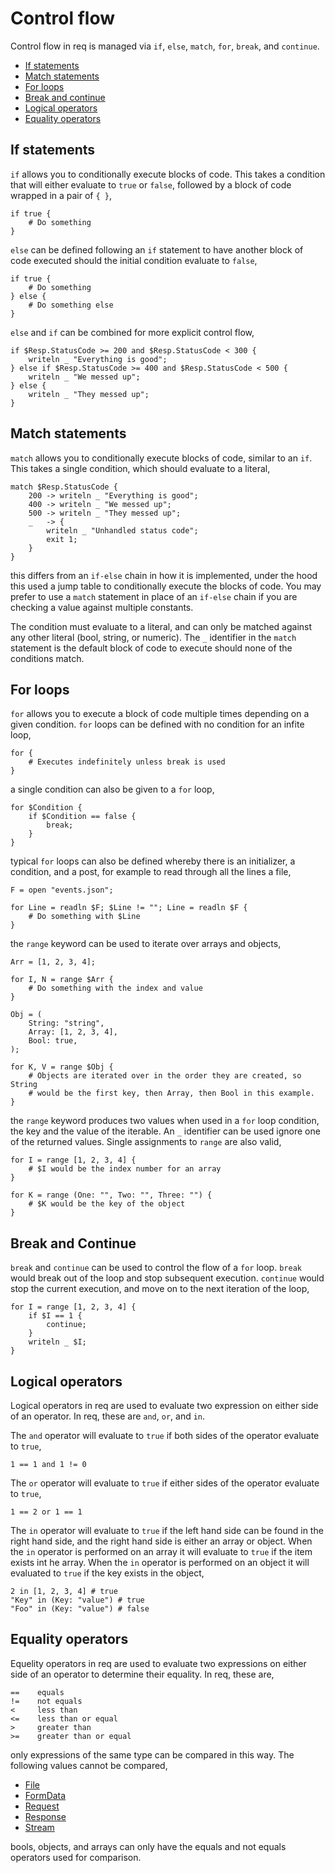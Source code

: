 # Control flow

Control flow in req is managed via `if`, `else`, `match`, `for`, `break`, and
`continue`.

* [If statements](#if-statements)
* [Match statements](#match-statements)
* [For loops](#for-loops)
* [Break and continue](#break-and-continue)
* [Logical operators](#logical-operators)
* [Equality operators](#equality-operators)

## If statements

`if` allows you to conditionally execute blocks of code. This takes a condition
that will either evaluate to `true` or `false`, followed by a block of code
wrapped in a pair of `{ }`,

    if true {
        # Do something
    }

`else` can be defined following an `if` statement to have another block of code
executed should the initial condition evaluate to `false`,

    if true {
        # Do something
    } else {
        # Do something else
    }

`else` and `if` can be combined for more explicit control flow,

    if $Resp.StatusCode >= 200 and $Resp.StatusCode < 300 {
        writeln _ "Everything is good";
    } else if $Resp.StatusCode >= 400 and $Resp.StatusCode < 500 {
        writeln _ "We messed up";
    } else {
        writeln _ "They messed up";
    }

## Match statements

`match` allows you to conditionally execute blocks of code, similar to an `if`.
This takes a single condition, which should evaluate to a literal,

    match $Resp.StatusCode {
        200 -> writeln _ "Everything is good";
        400 -> writeln _ "We messed up";
        500 -> writeln _ "They messed up";
        _   -> {
            writeln _ "Unhandled status code";
            exit 1;
        }
    }

this differs from an `if-else` chain in how it is implemented, under the hood
this used a jump table to conditionally execute the blocks of code. You may
prefer to use a `match` statement in place of an `if-else` chain if you are
checking a value against multiple constants.

The condition must evaluate to a literal, and can only be matched against any
other literal (bool, string, or numeric). The `_` identifier in the `match`
statement is the default block of code to execute should none of the conditions
match.

## For loops

`for` allows you to execute a block of code multiple times depending on a
given condition. `for` loops can be defined with no condition for an infite
loop,

    for {
        # Executes indefinitely unless break is used
    }

a single condition can also be given to a `for` loop,

    for $Condition {
        if $Condition == false {
            break;
        }
    }

typical `for` loops can also be defined whereby there is an initializer, a
condition, and a post, for example to read through all the lines a file,

    F = open "events.json";

    for Line = readln $F; $Line != ""; Line = readln $F {
        # Do something with $Line
    }

the `range` keyword can be used to iterate over arrays and objects,

    Arr = [1, 2, 3, 4];

    for I, N = range $Arr {
        # Do something with the index and value
    }

    Obj = (
        String: "string",
        Array: [1, 2, 3, 4],
        Bool: true,
    );

    for K, V = range $Obj {
        # Objects are iterated over in the order they are created, so String
        # would be the first key, then Array, then Bool in this example.
    }

the `range` keyword produces two values when used in a `for` loop condition,
the key and the value of the iterable. An `_` identifier can be used ignore
one of the returned values. Single assignments to `range` are also valid,

    for I = range [1, 2, 3, 4] {
        # $I would be the index number for an array
    }

    for K = range (One: "", Two: "", Three: "") {
        # $K would be the key of the object
    }

## Break and Continue

`break` and `continue` can be used to control the flow of a `for` loop. `break`
would break out of the loop and stop subsequent execution. `continue` would stop
the current execution, and move on to the next iteration of the loop,

    for I = range [1, 2, 3, 4] {
        if $I == 1 {
            continue;
        }
        writeln _ $I;
    }

## Logical operators

Logical operators in req are used to evaluate two expression on either side of
an operator. In req, these are `and`, `or`, and `in`.

The `and` operator will evaluate to `true` if both sides of the operator
evaluate to `true`,

    1 == 1 and 1 != 0

The `or` operator will evaluate to `true` if either sides of the operator
evaluate to `true`,

    1 == 2 or 1 == 1

The `in` operator will evaluate to `true` if the left hand side can be found in
the right hand side, and the right hand side is either an array or object. When
the `in` operator is performed on an array it will evaluate to `true` if the
item exists int he array. When the `in` operator is performed on an object it
will evaluated to `true` if the key exists in the object,

    2 in [1, 2, 3, 4] # true
    "Key" in (Key: "value") # true
    "Foo" in (Key: "value") # false

## Equality operators

Equelity operators in req are used to evaluate two expressions on either side of
an operator to determine their equality. In req, these are,

    ==    equals
    !=    not equals
    <     less than
    <=    less than or equal
    >     greater than
    >=    greater than or equal

only expressions of the same type can be compared in this way. The following
values cannot be compared,

* [File](values.md#file)
* [FormData](values.md#formdata)
* [Request](values.md#request)
* [Response](values.md#response)
* [Stream](values.md#stream)

bools, objects, and arrays can only have the equals and not equals operators
used for comparison.
